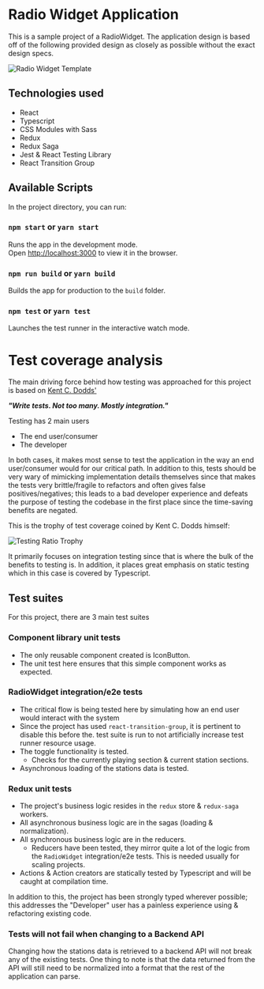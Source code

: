 # Radio Widget Application

This is a sample project of a RadioWidget. The application design is based off of the following provided design
as closely as possible without the exact design specs.

![Radio Widget Template](https://user-images.githubusercontent.com/23403881/152678664-bb37896b-747c-462a-ae15-803c958a54e8.png)

## Technologies used

-   React
-   Typescript
-   CSS Modules with Sass
-   Redux
-   Redux Saga
-   Jest & React Testing Library
-   React Transition Group

## Available Scripts

In the project directory, you can run:

### `npm start` or `yarn start`

Runs the app in the development mode.\
Open [http://localhost:3000](http://localhost:3000) to view it in the browser.

### `npm run build` or `yarn build`

Builds the app for production to the `build` folder.

### `npm test` or `yarn test`

Launches the test runner in the interactive watch mode.

# Test coverage analysis

The main driving force behind how testing was approached for this project is based on [Kent C. Dodds'](https://kentcdodds.com/blog/write-tests)

**_"Write tests. Not too many. Mostly integration."_**

Testing has 2 main users

-   The end user/consumer
-   The developer

In both cases, it makes most sense to test the application in the way an end user/consumer would
for our critical path. In addition to this, tests should be very wary of mimicking implementation
details themselves since that makes the tests very brittle/fragile to refactors and often gives false
positives/negatives; this leads to a bad developer experience and defeats the purpose of testing the
codebase in the first place since the time-saving benefits are negated.

This is the trophy of test coverage coined by Kent C. Dodds himself:

![Testing Ratio Trophy](https://res.cloudinary.com/kentcdodds-com/image/upload/f_auto,q_auto,dpr_2.0/v1622744540/kentcdodds.com/blog/the-testing-trophy-and-testing-classifications/trophy_wx9aen.png)

It primarily focuses on integration testing since that is where the bulk of the benefits to testing is.
In addition, it places great emphasis on static testing which in this case is covered by Typescript.

## Test suites

For this project, there are 3 main test suites

### Component library unit tests

-   The only reusable component created is IconButton.
-   The unit test here ensures that this simple component works as expected.

### RadioWidget integration/e2e tests

-   The critical flow is being tested here by simulating how an end user would interact with the system
-   Since the project has used `react-transition-group`, it is pertinent to disable this before the.
    test suite is run to not artificially increase test runner resource usage.
-   The toggle functionality is tested.
    -   Checks for the currently playing section & current station sections.
-   Asynchronous loading of the stations data is tested.

### Redux unit tests

-   The project's business logic resides in the `redux` store & `redux-saga` workers.
-   All asynchronous business logic are in the sagas (loading & normalization).
-   All synchronous business logic are in the reducers.
    -   Reducers have been tested, they mirror quite a lot of the logic from the `RadioWidget`
        integration/e2e tests. This is needed usually for scaling projects.
-   Actions & Action creators are statically tested by Typescript and will be caught at
    compilation time.

In addition to this, the project has been strongly typed wherever possible; this addresses the "Developer"
user has a painless experience using & refactoring existing code.

### Tests will not fail when changing to a Backend API

Changing how the stations data is retrieved to a backend API will not break any of the existing
tests. One thing to note is that the data returned from the API will still need to be normalized
into a format that the rest of the application can parse.

